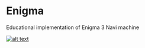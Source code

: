 # Enigma

Educational implementation of Enigma 3 Navi machine

[![alt text](https://img.youtube.com/vi/G2_Q9FoD-oQ/0.jpg)](https://www.youtube.com/watch?v=G2_Q9FoD-oQ)
